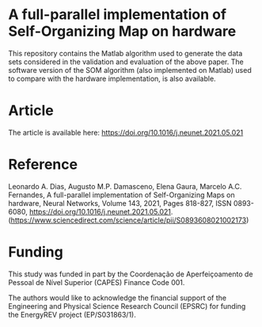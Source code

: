 # A full-parallel implementation of Self-Organizing Map on hardware

This repository contains the Matlab algorithm used to generate the data sets considered in the validation and evaluation of the above paper. The software version of the SOM algorithm (also implemented on Matlab) used to compare with the hardware implementation, is also available.

# Article
The article is available here: https://doi.org/10.1016/j.neunet.2021.05.021

# Reference

Leonardo A. Dias, Augusto M.P. Damasceno, Elena Gaura, Marcelo A.C. Fernandes,
A full-parallel implementation of Self-Organizing Maps on hardware,
Neural Networks,
Volume 143,
2021,
Pages 818-827,
ISSN 0893-6080,
https://doi.org/10.1016/j.neunet.2021.05.021.
(https://www.sciencedirect.com/science/article/pii/S0893608021002173)

# Funding

This study was funded in part by the Coordenação de Aperfeiçoamento de Pessoal de Nível Superior (CAPES) Finance Code 001.

The authors would like to acknowledge the financial support of the Engineering and Physical Science Research Council (EPSRC) for funding the EnergyREV project (EP/S031863/1).

